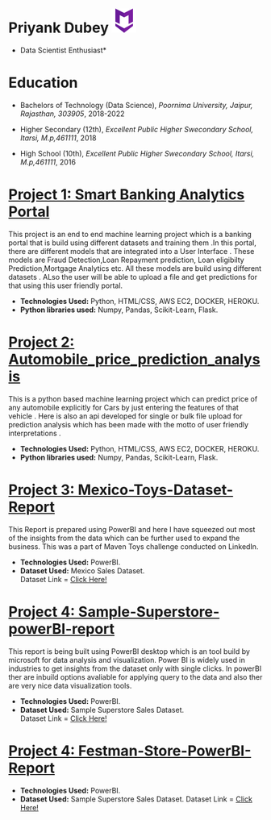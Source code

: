 
# Priyank Dubey  ![alt text](https://github.com/adam-p/markdown-here/raw/master/src/common/images/icon48.png "Logo Title Text 1")
* Data Scientist Enthusiast*

# Education
* Bachelors of Technology (Data Science), *Poornima University, Jaipur, Rajasthan, 303905*, 2018-2022
* Higher Secondary (12th), *Excellent Public Higher Swecondary School, Itarsi, M.p,461111*, 2018

* High School (10th), *Excellent Public Higher Swecondary School, Itarsi, M.p,461111*, 2016

# [Project 1: Smart Banking Analytics Portal](https://github.com/priyank1204/Smart_Banking_Analytics_Portal)

This project is an end to end machine learning project which is a banking portal that is build using different datasets and training them .In this portal, there are different models that are integrated into a User Interface . These models are Fraud Detection,Loan Repayment prediction, Loan eligibilty Prediction,Mortgage Analytics etc. All these models are build using different datasets . ALso the user will be able to upload a file and get predictions for that using this user friendly portal.

* **Technologies Used:** Python, HTML/CSS, AWS EC2, DOCKER, HEROKU.
* **Python libraries used:** Numpy, Pandas, Scikit-Learn, Flask.

# [Project 2: Automobile_price_prediction_analysis](https://github.com/priyank1204/Automobile_price_prediction_analysis)

This is a python based machine learning project which can predict price of any automobile explicitly for Cars by just entering the features of that vehicle . Here is also an api developed for single or bulk file upload for prediction analysis which has been made with the motto of user friendly interpretations .

* **Technologies Used:** Python, HTML/CSS, AWS EC2, DOCKER, HEROKU.
* **Python libraries used:** Numpy, Pandas, Scikit-Learn, Flask.

# [Project 3: Mexico-Toys-Dataset-Report](https://github.com/priyank1204/Mexico-Toys-Dataset-Report)

This Report is prepared using PowerBI and here I have squeezed out most of the insights from the data which can be further used to expand the business. This was a part of Maven Toys challenge conducted on LinkedIn.

* **Technologies Used:** PowerBI.
* **Dataset Used:** Mexico Sales Dataset.   
Dataset Link = [Click Here!](https://maven-datasets.s3.amazonaws.com/Maven+Toys/Maven+Toys+Data.zip)  

# [Project 4: Sample-Superstore-powerBI-report](https://github.com/priyank1204/Sample-Superstore-powerBI-report)

This report is being built using PowerBI desktop which is an tool build by microsoft for data analysis and visualization. Power BI is widely used in industries to get insights from the dataset only with single clicks. In powerBI ther are inbuild options avaliable for applying query to the data and also ther are very nice data visualization tools.

* **Technologies Used:** PowerBI.
* **Dataset Used:** Sample Superstore Sales Dataset.   
Dataset Link = [Click Here!](https://www.kaggle.com/bravehart101/sample-supermarket-dataset/download) 


# [Project 4: Festman-Store-PowerBI-Report](https://github.com/priyank1204/Festman-Store-PowerBI-Report)

* **Technologies Used:** PowerBI.
* **Dataset Used:** Sample Superstore Sales Dataset. 
Dataset Link = [Click Here!](https://drive.google.com/file/d/1mnYRyDvXlE6elkE2GWbVbbTQ_KUuwlNp/view) 









